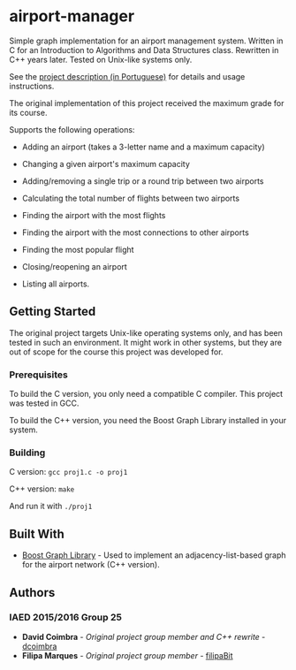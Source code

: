 # airport-manager

Simple graph implementation for an airport management system. 
Written in C for an Introduction to Algorithms and Data Structures class. Rewritten in C++ years later. 
Tested on Unix-like systems only.

See the [project description (in Portuguese)](https://github.com/dcoimbra/University-Projects/blob/master/Algorithms_and_Data_Structures/First_Project/P1-v1.3.pdf) for details and usage instructions.

The original implementation of this project received the maximum grade for its course.

Supports the following operations:

* Adding an airport (takes a 3-letter name and a maximum capacity)

* Changing a given airport's maximum capacity

* Adding/removing a single trip or a round trip between two airports

* Calculating the total number of flights between two airports

* Finding the airport with the most flights

* Finding the airport with the most connections to other airports

* Finding the most popular flight

* Closing/reopening an airport

* Listing all airports.

## Getting Started

The original project targets Unix-like operating systems only, and has been tested in such an environment.
It might work in other systems, but they are out of scope for the course this project was developed for.

### Prerequisites

To build the C version, you only need a compatible C compiler. This project was tested in GCC.

To build the C++ version, you need the Boost Graph Library installed in your system.

### Building

C version: `gcc proj1.c -o proj1`

C++ version: `make`

And run it with `./proj1`

## Built With

* [Boost Graph Library](https://www.boost.org/doc/libs/1_66_0/libs/graph/doc/index.html) - Used to implement an adjacency-list-based graph for the airport network (C++ version).

## Authors

### IAED 2015/2016 Group 25

* **David Coimbra** - *Original project group member and C++ rewrite* - [dcoimbra](https://github.com/dcoimbra)
* **Filipa Marques** - *Original project group member* - [filipaBit](https://github.com/filipaBit)
